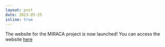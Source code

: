```yaml
---
layout: post
date: 2023-05-25
inline: true
---
```


The website for the MIRACA project is now launched! You can access the website [here](www.miraca-project.eu)